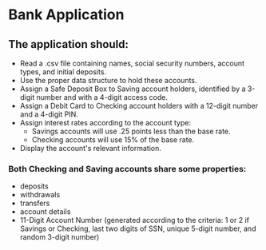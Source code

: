 # Bank Application
## The application should:
- Read a .csv file containing names, social security numbers, account types, and initial deposits.
- Use the proper data structure to hold these accounts.
- Assign a Safe Deposit Box to Saving account holders, identified by a 3-digit number and with a 4-digit access code.
- Assign a Debit Card to Checking account holders with a 12-digit number and a 4-digit PIN.
- Assign interest rates according to the account type:
    - Savings accounts will use .25 points less than the base rate.
    - Checking accounts will use 15% of the base rate.
- Display the account's relevant information.

### Both Checking and Saving accounts share some properties:
- deposits
- withdrawals
- transfers
- account details
- 11-Digit Account Number (generated according to the criteria: 1 or 2 if Savings or Checking, last two digits of SSN, unique 5-digit number, and random 3-digit number)

